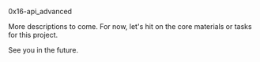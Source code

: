 0x16-api_advanced

More descriptions to come. For now, let's hit on the core materials or tasks for this project.

See you in the future.
